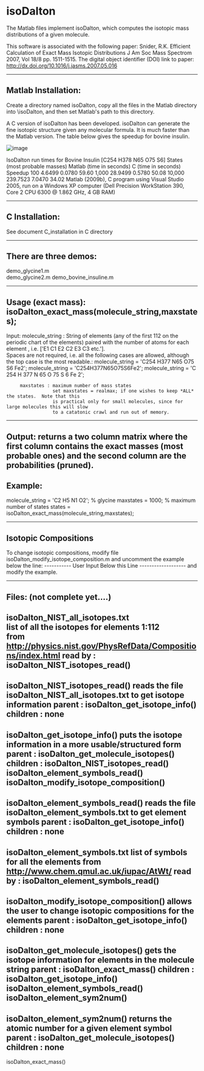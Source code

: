 # isoDalton

The Matlab files implement isoDalton, which computes the isotopic mass distributions
of a given molecule.

This software is associated with the following paper:
Snider, R.K. Efficient Calculation of Exact Mass Isotopic Distributions
J Am Soc Mass Spectrom 2007, Vol 18/8 pp. 1511-1515.
The digital object identifier (DOI) link to paper:  http://dx.doi.org/10.1016/j.jasms.2007.05.016

-------------------------------------------------------------------------------
Matlab Installation:
-------------------------------------------------------------------------------
Create a directory named isoDalton, copy all the files in the Matlab directory
into \isoDalton, and then set Matlab's path to this directory.



A C version of isoDalton has been developed.  isoDalton can generate the fine isotopic structure given any molecular formula.  It is much faster than the Matlab version. The table below gives the speedup for bovine insulin.

![image](https://user-images.githubusercontent.com/5913180/232347394-7e8b52d2-05a9-4d35-b98c-d4f921f36720.png)


IsoDalton run times for Bovine Insulin [C254 H378 N65 O75 S6]
States
(most probable masses)	Matlab
(time in seconds)	C
(time in seconds)	Speedup
100	4.6499	0.0780	59.60
1,000	28.9499	0.5780	50.08
10,000	239.7523	7.0470	34.02
Matlab (2009b), C program using Visual Studio 2005, run on a Windows XP computer (Dell Precision WorkStation 390, Core 2 CPU 6300 @ 1.862 GHz, 4 GB RAM)

-------------------------------------------------------------------------------
C Installation:
-------------------------------------------------------------------------------
See document C_installation in C directory


-------------------------------------------------------------------------------
There are three demos:
-------------------------------------------------------------------------------
demo_glycine1.m          
demo_glycine2.m
demo_bovine_insuline.m



-------------------------------------------------------------------------------
Usage (exact mass):
isoDalton_exact_mass(molecule_string,maxstates);
-------------------------------------------------------------------------------

 Input:  molecule_string :
         String of elements <Ex> (any of the first 112 on the periodic chart of the elements)
         paired with the number of atoms for each element <Cx>, i.e. ['E1 C1 E2 C2 E3 C3 etc.'].  
         Spaces are not required, i.e. all the following cases are allowed, although the top case is 
         the most readable.:
         molecule_string = 'C254 H377 N65 O75 S6 Fe2';
         molecule_string = 'C254H377N65O75S6Fe2';
         molecule_string = 'C 254 H 377 N 65 O 75 S 6 Fe 2';

         maxstates : maximum number of mass states
                     set maxstates = realmax; if one wishes to keep *ALL* the states.  Note that this
                     is practical only for small molecules, since for large molecules this will slow
                     to a catatonic crawl and run out of memory.

---------------------------------------------------------------------------------------------------

 Output:  	returns a two column matrix where the first column contains the exact masses
           (most probable ones) and the second column are the probabilities (pruned).
---------------------------------------------------------------------------------------------------
Example:
-------------------------------------------------------------------------------
molecule_string = 'C2 H5 N1 O2';  % glycine
maxstates = 1000;          % maximum number of states
states = isoDalton_exact_mass(molecule_string,maxstates);





-------------------------------------------------------------------------------
Isotopic Compositions
-------------------------------------------------------------------------------
To change isotopic compositions, modify file isoDalton_modify_isotope_composition.m
and uncomment the example below the line: 
-----------     User Input Below this Line -------------------
and modify the example.



-------------------------------------------------------------------------------
Files:  (not complete yet....)
-------------------------------------------------------------------------------
isoDalton_NIST_all_isotopes.txt      
            list of all the isotopes for elements 1:112  
            from   http://physics.nist.gov/PhysRefData/Compositions/index.html
read by :   isoDalton_NIST_isotopes_read()
------------
isoDalton_NIST_isotopes_read() 
            reads the file isoDalton_NIST_all_isotopes.txt to get isotope information
parent   :  isoDalton_get_isotope_info()
children :  none
------------
isoDalton_get_isotope_info()
            puts the isotope information in a more usable/structured form
parent   :  isoDalton_get_molecule_isotopes()
children :  isoDalton_NIST_isotopes_read()
            isoDalton_element_symbols_read()
            isoDalton_modify_isotope_composition()
------------
isoDalton_element_symbols_read()
            reads the file isoDalton_element_symbols.txt to get element symbols
parent   :  isoDalton_get_isotope_info()
children :  none
------------
isoDalton_element_symbols.txt
            list of symbols for all the elements
            from http://www.chem.qmul.ac.uk/iupac/AtWt/
read by  :  isoDalton_element_symbols_read()
------------
isoDalton_modify_isotope_composition()
            allows the user to change isotopic compositions for the elements
parent   :  isoDalton_get_isotope_info()
children :  none
------------
isoDalton_get_molecule_isotopes()
            gets the isotope information for elements in the molecule string
parent   :  isoDalton_exact_mass()
children :  isoDalton_get_isotope_info()
            isoDalton_element_symbols_read()
            isoDalton_element_sym2num()
------------
isoDalton_element_sym2num()
            returns the atomic number for a given element symbol
parent   :  isoDalton_get_molecule_isotopes()
children :  none
------------
isoDalton_exact_mass()





